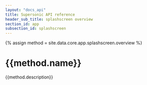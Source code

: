 ```yaml
---
layout: "docs_api"
title: Supersonic API reference
header_sub_title: splashscreen overview
section_id: app
subsection_id: splashscreen
---
```

{% assign method = site.data.core.app.splashscreen.overview %}
# {{method.name}}

{{method.description}}

